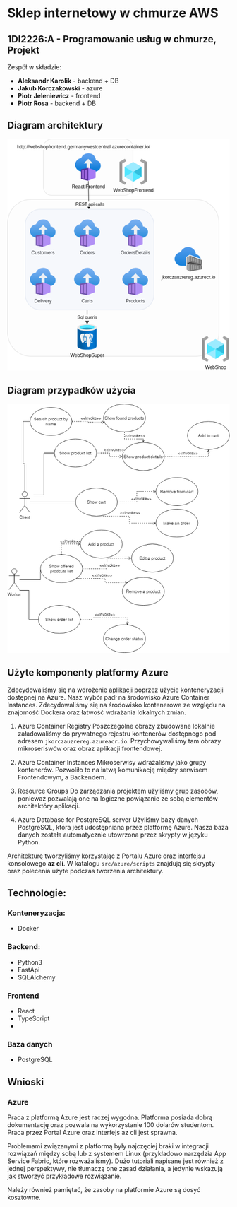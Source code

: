 # Sklep internetowy w chmurze AWS
## 1DI2226:A - Programowanie usług w chmurze, Projekt

Zespół w składzie:
- **Aleksandr Karolik** - backend + DB
- **Jakub Korczakowski** - azure
- **Piotr Jeleniewicz** - frontend
- **Piotr Rosa** - backend + DB

## Diagram architektury
![Alt text](docs/AzureDiagram.png?raw=true "Diagram architektury")

## Diagram przypadków użycia
![Alt text](docs/UseCasesCloud.png?raw=true "Diagram przypadków użycia")

## Użyte komponenty platformy Azure

Zdecydowaliśmy się na wdrożenie aplikacji poprzez użycie konteneryzacji dostępnej na Azure. Nasz wybór padł na środowisko Azure Container Instances. Zdecydowaliśmy się na środowisko kontenerowe ze względu na znajomość Dockera oraz łatwość wdrażania lokalnych zmian.

1. Azure Container Registry
Poszczególne obrazy zbudowane lokalnie załadowaliśmy do prywatnego rejestru kontenerów dostępnego pod adresem `jkorczauzrereg.azureacr.io`. Przychowywaliśmy tam obrazy mikroseriswów oraz obraz aplikacji frontendowej.

2. Azure Container Instances
Mikroserwisy wdrażaliśmy jako grupy kontenerów. Pozwoliło to na łatwą komunikację między serwisem Frontendowym, a Backendem.

3. Resource Groups
Do zarządzania projektem użyliśmy grup zasobów, ponieważ pozwalają one na logiczne powiązanie ze sobą elementów architektóry aplikacji.

4. Azure Database for PostgreSQL server
Użyliśmy bazy danych PostgreSQL, która jest udostępniana przez platformę Azure. Nasza baza danych została automatycznie utowrzona przez skrypty w języku Python.

Architekturę tworzyliśmy korzystając z Portalu Azure oraz interfejsu konsolowego **az cli**. W katalogu `src/azure/scripts` znajdują się skrypty oraz polecenia użyte podczas tworzenia architektury.

## Technologie:

### Konteneryzacja:
- Docker

### Backend:
- Python3
- FastApi
- SQLAlchemy

### Frontend
- React
- TypeScript
- 
### Baza danych
- PostgreSQL

## Wnioski
### Azure
Praca z platformą Azure jest raczej wygodna. Platforma posiada dobrą dokumentację oraz pozwala na wykorzystanie 100 dolarów studentom. Praca przez Portal Azure oraz interfejs az cli jest sprawna.

Problemami związanymi z platformą były najczęciej braki w integracji rozwiązań między sobą lub z systemem Linux (przykładowo narzędzia App Service Fabric, które rozważaliśmy). Dużo tutoriali napisane jest również z jednej perspektywy, nie tłumaczą one zasad działania, a jedynie wskazują jak stworzyć przykładowe rozwiązanie.

Należy również pamiętać, że zasoby na platformie Azure są dosyć kosztowne.
